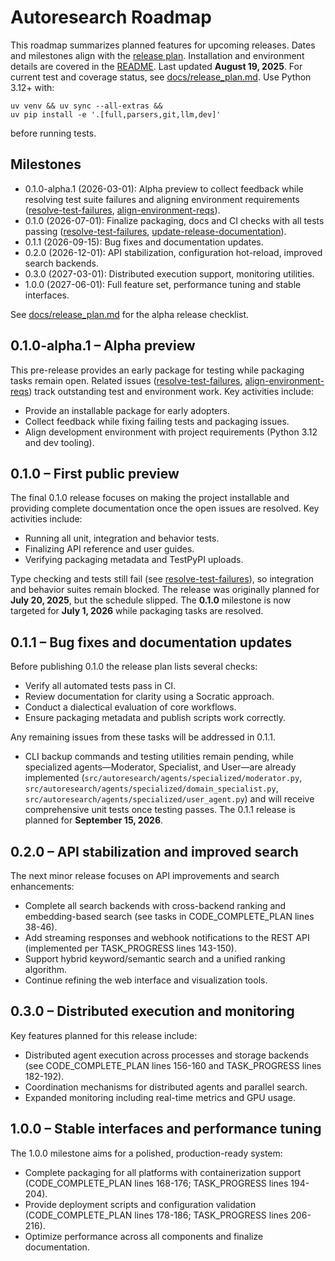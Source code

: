# Autoresearch Roadmap

This roadmap summarizes planned features for upcoming releases. Dates and
milestones align with the [release plan](docs/release_plan.md). Installation and
environment details are covered in the [README](README.md). Last updated
**August 19, 2025**. For current test and coverage status, see
[docs/release_plan.md](docs/release_plan.md). Use Python 3.12+ with:

```
uv venv && uv sync --all-extras &&
uv pip install -e '.[full,parsers,git,llm,dev]'
```

before running tests.

## Milestones

- 0.1.0-alpha.1 (2026-03-01): Alpha preview to collect feedback while
  resolving test suite failures and aligning environment requirements
  ([resolve-test-failures], [align-environment-reqs]).
- 0.1.0 (2026-07-01): Finalize packaging, docs and CI checks with all tests
  passing ([resolve-test-failures], [update-release-documentation]).
- 0.1.1 (2026-09-15): Bug fixes and documentation updates.
- 0.2.0 (2026-12-01): API stabilization, configuration hot-reload, improved
  search backends.
- 0.3.0 (2027-03-01): Distributed execution support, monitoring utilities.
- 1.0.0 (2027-06-01): Full feature set, performance tuning and stable
  interfaces.

See [docs/release_plan.md](docs/release_plan.md#alpha-release-checklist) for the
alpha release checklist.

## 0.1.0-alpha.1 – Alpha preview

This pre-release provides an early package for testing while packaging tasks
remain open. Related issues ([resolve-test-failures], [align-environment-reqs])
track outstanding test and environment work. Key activities include:

- Provide an installable package for early adopters.
- Collect feedback while fixing failing tests and packaging issues.
- Align development environment with project requirements (Python 3.12 and dev
  tooling).

## 0.1.0 – First public preview

The final 0.1.0 release focuses on making the project installable and providing
complete documentation once the open issues are resolved. Key activities
include:

- Running all unit, integration and behavior tests.
- Finalizing API reference and user guides.
- Verifying packaging metadata and TestPyPI uploads.

Type checking and tests still fail (see [resolve-test-failures]), so integration
and behavior suites remain blocked. The release was originally planned for
**July 20, 2025**, but the schedule slipped. The **0.1.0** milestone is now
targeted for **July 1, 2026** while packaging tasks are resolved.

## 0.1.1 – Bug fixes and documentation updates

Before publishing 0.1.0 the release plan lists several checks:

- Verify all automated tests pass in CI.
- Review documentation for clarity using a Socratic approach.
- Conduct a dialectical evaluation of core workflows.
- Ensure packaging metadata and publish scripts work correctly.

Any remaining issues from these tasks will be addressed in 0.1.1.

- CLI backup commands and testing utilities remain pending, while specialized
  agents—Moderator, Specialist, and User—are already implemented
  (`src/autoresearch/agents/specialized/moderator.py`,
  `src/autoresearch/agents/specialized/domain_specialist.py`,
  `src/autoresearch/agents/specialized/user_agent.py`) and will receive
  comprehensive unit tests once testing passes. The 0.1.1 release is planned for
  **September 15, 2026**.

## 0.2.0 – API stabilization and improved search

The next minor release focuses on API improvements and search enhancements:

- Complete all search backends with cross-backend ranking and embedding-based
  search (see tasks in CODE_COMPLETE_PLAN lines 38-46).
- Add streaming responses and webhook notifications to the REST API (implemented
  per TASK_PROGRESS lines 143-150).
- Support hybrid keyword/semantic search and a unified ranking algorithm.
- Continue refining the web interface and visualization tools.

## 0.3.0 – Distributed execution and monitoring

Key features planned for this release include:

- Distributed agent execution across processes and storage backends (see
  CODE_COMPLETE_PLAN lines 156-160 and TASK_PROGRESS lines 182-192).
- Coordination mechanisms for distributed agents and parallel search.
- Expanded monitoring including real-time metrics and GPU usage.

## 1.0.0 – Stable interfaces and performance tuning

The 1.0.0 milestone aims for a polished, production-ready system:

- Complete packaging for all platforms with containerization support
  (CODE_COMPLETE_PLAN lines 168-176; TASK_PROGRESS lines 194-204).
- Provide deployment scripts and configuration validation (CODE_COMPLETE_PLAN
  lines 178-186; TASK_PROGRESS lines 206-216).
- Optimize performance across all components and finalize documentation.

[resolve-test-failures]: issues/resolve-current-test-failures.md
[align-environment-reqs]: issues/align-environment-with-requirements.md
[update-release-documentation]: issues/archive/update-release-documentation.md
